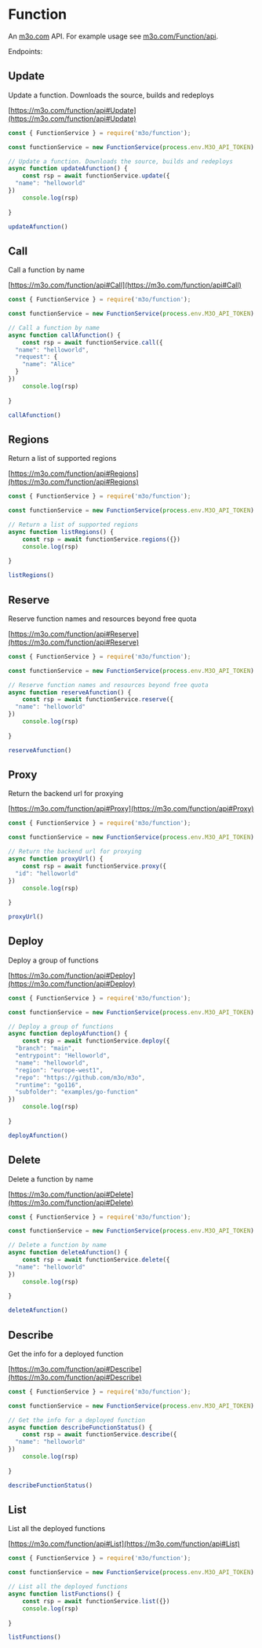 # Function

An [m3o.com](https://m3o.com) API. For example usage see [m3o.com/Function/api](https://m3o.com/Function/api).

Endpoints:

## Update

Update a function. Downloads the source, builds and redeploys


[https://m3o.com/function/api#Update](https://m3o.com/function/api#Update)

```js
const { FunctionService } = require('m3o/function');

const functionService = new FunctionService(process.env.M3O_API_TOKEN)

// Update a function. Downloads the source, builds and redeploys
async function updateAfunction() {
	const rsp = await functionService.update({
  "name": "helloworld"
})
	console.log(rsp)
	
}

updateAfunction()
```
## Call

Call a function by name


[https://m3o.com/function/api#Call](https://m3o.com/function/api#Call)

```js
const { FunctionService } = require('m3o/function');

const functionService = new FunctionService(process.env.M3O_API_TOKEN)

// Call a function by name
async function callAfunction() {
	const rsp = await functionService.call({
  "name": "helloworld",
  "request": {
    "name": "Alice"
  }
})
	console.log(rsp)
	
}

callAfunction()
```
## Regions

Return a list of supported regions


[https://m3o.com/function/api#Regions](https://m3o.com/function/api#Regions)

```js
const { FunctionService } = require('m3o/function');

const functionService = new FunctionService(process.env.M3O_API_TOKEN)

// Return a list of supported regions
async function listRegions() {
	const rsp = await functionService.regions({})
	console.log(rsp)
	
}

listRegions()
```
## Reserve

Reserve function names and resources beyond free quota


[https://m3o.com/function/api#Reserve](https://m3o.com/function/api#Reserve)

```js
const { FunctionService } = require('m3o/function');

const functionService = new FunctionService(process.env.M3O_API_TOKEN)

// Reserve function names and resources beyond free quota
async function reserveAfunction() {
	const rsp = await functionService.reserve({
  "name": "helloworld"
})
	console.log(rsp)
	
}

reserveAfunction()
```
## Proxy

Return the backend url for proxying


[https://m3o.com/function/api#Proxy](https://m3o.com/function/api#Proxy)

```js
const { FunctionService } = require('m3o/function');

const functionService = new FunctionService(process.env.M3O_API_TOKEN)

// Return the backend url for proxying
async function proxyUrl() {
	const rsp = await functionService.proxy({
  "id": "helloworld"
})
	console.log(rsp)
	
}

proxyUrl()
```
## Deploy

Deploy a group of functions


[https://m3o.com/function/api#Deploy](https://m3o.com/function/api#Deploy)

```js
const { FunctionService } = require('m3o/function');

const functionService = new FunctionService(process.env.M3O_API_TOKEN)

// Deploy a group of functions
async function deployAfunction() {
	const rsp = await functionService.deploy({
  "branch": "main",
  "entrypoint": "Helloworld",
  "name": "helloworld",
  "region": "europe-west1",
  "repo": "https://github.com/m3o/m3o",
  "runtime": "go116",
  "subfolder": "examples/go-function"
})
	console.log(rsp)
	
}

deployAfunction()
```
## Delete

Delete a function by name


[https://m3o.com/function/api#Delete](https://m3o.com/function/api#Delete)

```js
const { FunctionService } = require('m3o/function');

const functionService = new FunctionService(process.env.M3O_API_TOKEN)

// Delete a function by name
async function deleteAfunction() {
	const rsp = await functionService.delete({
  "name": "helloworld"
})
	console.log(rsp)
	
}

deleteAfunction()
```
## Describe

Get the info for a deployed function


[https://m3o.com/function/api#Describe](https://m3o.com/function/api#Describe)

```js
const { FunctionService } = require('m3o/function');

const functionService = new FunctionService(process.env.M3O_API_TOKEN)

// Get the info for a deployed function
async function describeFunctionStatus() {
	const rsp = await functionService.describe({
  "name": "helloworld"
})
	console.log(rsp)
	
}

describeFunctionStatus()
```
## List

List all the deployed functions


[https://m3o.com/function/api#List](https://m3o.com/function/api#List)

```js
const { FunctionService } = require('m3o/function');

const functionService = new FunctionService(process.env.M3O_API_TOKEN)

// List all the deployed functions
async function listFunctions() {
	const rsp = await functionService.list({})
	console.log(rsp)
	
}

listFunctions()
```
